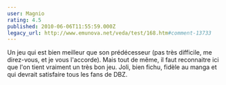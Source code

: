 ```yaml
---
user: Magnio
rating: 4.5
published: 2010-06-06T11:55:59.000Z
legacy_url: http://www.emunova.net/veda/test/168.htm#comment-13733
---
```

Un jeu qui est bien meilleur que son prédécesseur (pas très difficile, me direz-vous, et je vous l'accorde). Mais tout de même, il faut reconnaitre ici que l'on tient vraiment un très bon jeu. Joli, bien fichu, fidèle au manga et qui devrait satisfaire tous les fans de DBZ.